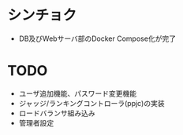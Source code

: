 # シンチョク
- DB及びWebサーバ部のDocker Compose化が完了

# TODO
- ユーザ追加機能、パスワード変更機能
- ジャッジ/ランキングコントローラ(ppjc)の実装
- ロードバランサ組み込み
- 管理者設定